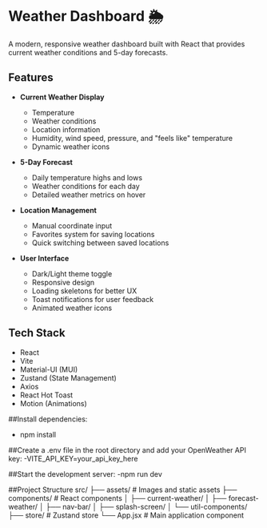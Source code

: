 # Weather Dashboard 🌦️

A modern, responsive weather dashboard built with React that provides current weather conditions and 5-day forecasts.

## Features

- **Current Weather Display**
  - Temperature
  - Weather conditions
  - Location information
  - Humidity, wind speed, pressure, and "feels like" temperature
  - Dynamic weather icons

- **5-Day Forecast**
  - Daily temperature highs and lows
  - Weather conditions for each day
  - Detailed weather metrics on hover

- **Location Management**
  - Manual coordinate input
  - Favorites system for saving locations
  - Quick switching between saved locations

- **User Interface**
  - Dark/Light theme toggle
  - Responsive design
  - Loading skeletons for better UX
  - Toast notifications for user feedback
  - Animated weather icons

## Tech Stack

- React
- Vite
- Material-UI (MUI)
- Zustand (State Management)
- Axios
- React Hot Toast
- Motion (Animations)

##Install dependencies:
  - npm install
    
##Create a .env file in the root directory and add your OpenWeather API key:
  -VITE_API_KEY=your_api_key_here

##Start the development server:
  -npm run dev

##Project Structure
      src/
    ├── assets/          # Images and static assets
    ├── components/      # React components
    │   ├── current-weather/
    │   ├── forecast-weather/
    │   ├── nav-bar/
    │   ├── splash-screen/
    │   └── util-components/
    ├── store/          # Zustand store
    └── App.jsx         # Main application component


    
